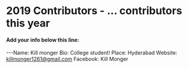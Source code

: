 # 2019 Contributors - ... contributors this year

#### Add your info below this line:

---Name: Kill monger
Bio: College student!
Place: Hyderabad
Website: killmonger1261@gmail.com
Facebook: Kill Monger
